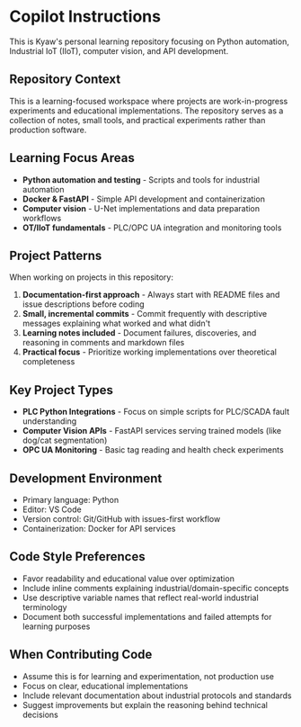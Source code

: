 # Copilot Instructions

This is Kyaw's personal learning repository focusing on Python automation, Industrial IoT (IIoT), computer vision, and API development.

## Repository Context

This is a learning-focused workspace where projects are work-in-progress experiments and educational implementations. The repository serves as a collection of notes, small tools, and practical experiments rather than production software.

## Learning Focus Areas

- **Python automation and testing** - Scripts and tools for industrial automation
- **Docker & FastAPI** - Simple API development and containerization
- **Computer vision** - U-Net implementations and data preparation workflows  
- **OT/IIoT fundamentals** - PLC/OPC UA integration and monitoring tools

## Project Patterns

When working on projects in this repository:

1. **Documentation-first approach** - Always start with README files and issue descriptions before coding
2. **Small, incremental commits** - Commit frequently with descriptive messages explaining what worked and what didn't
3. **Learning notes included** - Document failures, discoveries, and reasoning in comments and markdown files
4. **Practical focus** - Prioritize working implementations over theoretical completeness

## Key Project Types

- **PLC Python Integrations** - Focus on simple scripts for PLC/SCADA fault understanding
- **Computer Vision APIs** - FastAPI services serving trained models (like dog/cat segmentation)
- **OPC UA Monitoring** - Basic tag reading and health check experiments

## Development Environment

- Primary language: Python
- Editor: VS Code
- Version control: Git/GitHub with issues-first workflow
- Containerization: Docker for API services

## Code Style Preferences

- Favor readability and educational value over optimization
- Include inline comments explaining industrial/domain-specific concepts
- Use descriptive variable names that reflect real-world industrial terminology
- Document both successful implementations and failed attempts for learning purposes

## When Contributing Code

- Assume this is for learning and experimentation, not production use
- Focus on clear, educational implementations
- Include relevant documentation about industrial protocols and standards
- Suggest improvements but explain the reasoning behind technical decisions